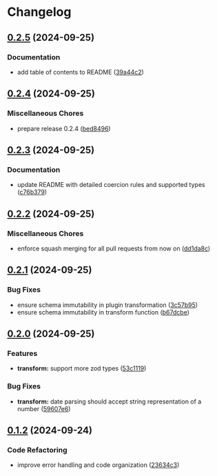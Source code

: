 # Changelog

## [0.2.5](https://github.com/jsnimda/fastify-zod-query-coercion/compare/v0.2.4...v0.2.5) (2024-09-25)


### Documentation

* add table of contents to README ([39a44c2](https://github.com/jsnimda/fastify-zod-query-coercion/commit/39a44c2e437e00e993d52130da230339edcc118d))

## [0.2.4](https://github.com/jsnimda/fastify-zod-query-coercion/compare/v0.2.3...v0.2.4) (2024-09-25)


### Miscellaneous Chores

* prepare release 0.2.4 ([bed8496](https://github.com/jsnimda/fastify-zod-query-coercion/commit/bed8496cfa8e12ee69b5a50f17b528ff2c050711))

## [0.2.3](https://github.com/jsnimda/fastify-zod-query-coercion/compare/v0.2.2...v0.2.3) (2024-09-25)


### Documentation

* update README with detailed coercion rules and supported types ([c76b379](https://github.com/jsnimda/fastify-zod-query-coercion/commit/c76b37975fa85b03990ce4aa8d0c3e5bb3737220))

## [0.2.2](https://github.com/jsnimda/fastify-zod-query-coercion/compare/v0.2.1...v0.2.2) (2024-09-25)


### Miscellaneous Chores

* enforce squash merging for all pull requests from now on ([dd1da8c](https://github.com/jsnimda/fastify-zod-query-coercion/commit/dd1da8c559a890090c2748c53dabd287fa6559b5))

## [0.2.1](https://github.com/jsnimda/fastify-zod-query-coercion/compare/v0.2.0...v0.2.1) (2024-09-25)


### Bug Fixes

* ensure schema immutability in plugin transformation ([3c57b95](https://github.com/jsnimda/fastify-zod-query-coercion/commit/3c57b95925519d359d8d8ae06d7465d40c4f99ce))
* ensure schema immutability in transform function ([b67dcbe](https://github.com/jsnimda/fastify-zod-query-coercion/commit/b67dcbede5c3ad542971279c3e5a8229928b8585))

## [0.2.0](https://github.com/jsnimda/fastify-zod-query-coercion/compare/v0.1.2...v0.2.0) (2024-09-25)


### Features

* **transform:** support more zod types ([53c1119](https://github.com/jsnimda/fastify-zod-query-coercion/commit/53c11198af17e835b1e7d5218afcbe0e97fbe344))


### Bug Fixes

* **transform:** date parsing should accept string representation of a number ([59607e6](https://github.com/jsnimda/fastify-zod-query-coercion/commit/59607e602069dc198aecc7c30c0c9360e508cefb))

## [0.1.2](https://github.com/jsnimda/fastify-zod-query-coercion/compare/v0.1.1...v0.1.2) (2024-09-24)


### Code Refactoring

* improve error handling and code organization ([23634c3](https://github.com/jsnimda/fastify-zod-query-coercion/commit/23634c3ca92205d813aff66d94c3b4eeb4d77fcf))
